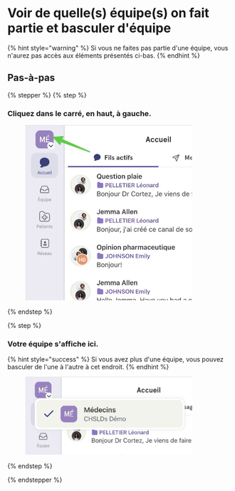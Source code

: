 # Voir de quelle(s) équipe(s) on fait partie et basculer d'équipe

{% hint style="warning" %}
Si vous ne faites pas partie d'une équipe, vous n'aurez pas accès aux éléments présentés ci-bas.
{% endhint %}

## Pas-à-pas

{% stepper %}
{% step %}
### Cliquez dans le carré, en haut, à gauche.

<div align="left"><figure><img src="../../.gitbook/assets/voir-de-quelle-equipe-on-fait-partie - Step 1.jpeg" alt="" width="375"><figcaption></figcaption></figure></div>
{% endstep %}

{% step %}
### Votre équipe s'affiche ici. 

{% hint style="success" %}
Si vous avez plus d'une équipe, vous pouvez basculer de l'une à l'autre à cet endroit.
{% endhint %}

<div align="left"><figure><img src="../../.gitbook/assets/voir-de-quelle-equipe-on-fait-partie - Step 2.jpeg" alt="" width="375"><figcaption></figcaption></figure></div>
{% endstep %}

{% endstepper %}